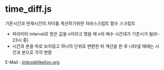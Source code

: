 time_diff.js
============
기준시간과 현재시간의 차이를 계산하기위한 자바스크립트 함수 스크립트

* 파라미터 interval로 받은 값을 n이라고 했을 때 n의 배수 시간대가 기준시가 됨(0-23시 중)
* 시간과 분을 따로 보지않고 하나의 단위로 변환한 뒤 계산을 한 후 나타낼 때에는 시간과 분으로 각각 변환

E-Mail : jinbro@likelion.org
